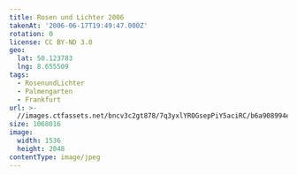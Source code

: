 ```yaml
---
title: Rosen und Lichter 2006
takenAt: '2006-06-17T19:49:47.000Z'
rotation: 0
license: CC BY-ND 3.0
geo:
  lat: 50.123783
  lng: 8.655509
tags:
  - RosenundLichter
  - Palmengarten
  - Frankfurt
url: >-
  //images.ctfassets.net/bncv3c2gt878/7q3yxlYROGsepPiY5aciRC/b6a908994e4704eb7ec1c29300d809f5/rosen-und-lichter-2006_4540020511_o
size: 1068016
image:
  width: 1536
  height: 2048
contentType: image/jpeg
---
```


